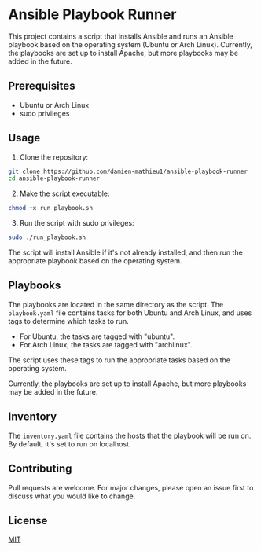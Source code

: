 # Ansible Playbook Runner

This project contains a script that installs Ansible and runs an Ansible playbook based on the operating system (Ubuntu or Arch Linux). Currently, the playbooks are set up to install Apache, but more playbooks may be added in the future.

## Prerequisites

- Ubuntu or Arch Linux
- sudo privileges

## Usage

1. Clone the repository:

```bash
git clone https://github.com/damien-mathieu1/ansible-playbook-runner
cd ansible-playbook-runner
```

2. Make the script executable:

```bash
chmod +x run_playbook.sh
```

3. Run the script with sudo privileges:

```bash
sudo ./run_playbook.sh
```

The script will install Ansible if it's not already installed, and then run the appropriate playbook based on the operating system.

## Playbooks

The playbooks are located in the same directory as the script. The `playbook.yaml` file contains tasks for both Ubuntu and Arch Linux, and uses tags to determine which tasks to run.

- For Ubuntu, the tasks are tagged with "ubuntu".
- For Arch Linux, the tasks are tagged with "archlinux".

The script uses these tags to run the appropriate tasks based on the operating system.

Currently, the playbooks are set up to install Apache, but more playbooks may be added in the future.

## Inventory

The `inventory.yaml` file contains the hosts that the playbook will be run on. By default, it's set to run on localhost.

## Contributing

Pull requests are welcome. For major changes, please open an issue first to discuss what you would like to change.

## License

[MIT](https://choosealicense.com/licenses/mit/)
